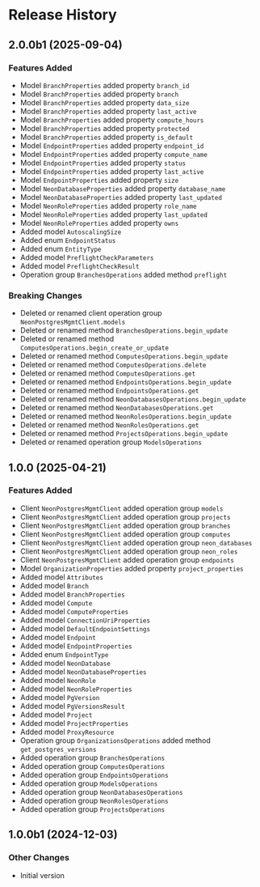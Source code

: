 # Release History

## 2.0.0b1 (2025-09-04)

### Features Added

  - Model `BranchProperties` added property `branch_id`
  - Model `BranchProperties` added property `branch`
  - Model `BranchProperties` added property `data_size`
  - Model `BranchProperties` added property `last_active`
  - Model `BranchProperties` added property `compute_hours`
  - Model `BranchProperties` added property `protected`
  - Model `BranchProperties` added property `is_default`
  - Model `EndpointProperties` added property `endpoint_id`
  - Model `EndpointProperties` added property `compute_name`
  - Model `EndpointProperties` added property `status`
  - Model `EndpointProperties` added property `last_active`
  - Model `EndpointProperties` added property `size`
  - Model `NeonDatabaseProperties` added property `database_name`
  - Model `NeonDatabaseProperties` added property `last_updated`
  - Model `NeonRoleProperties` added property `role_name`
  - Model `NeonRoleProperties` added property `last_updated`
  - Model `NeonRoleProperties` added property `owns`
  - Added model `AutoscalingSize`
  - Added enum `EndpointStatus`
  - Added enum `EntityType`
  - Added model `PreflightCheckParameters`
  - Added model `PreflightCheckResult`
  - Operation group `BranchesOperations` added method `preflight`

### Breaking Changes

  - Deleted or renamed client operation group `NeonPostgresMgmtClient.models`
  - Deleted or renamed method `BranchesOperations.begin_update`
  - Deleted or renamed method `ComputesOperations.begin_create_or_update`
  - Deleted or renamed method `ComputesOperations.begin_update`
  - Deleted or renamed method `ComputesOperations.delete`
  - Deleted or renamed method `ComputesOperations.get`
  - Deleted or renamed method `EndpointsOperations.begin_update`
  - Deleted or renamed method `EndpointsOperations.get`
  - Deleted or renamed method `NeonDatabasesOperations.begin_update`
  - Deleted or renamed method `NeonDatabasesOperations.get`
  - Deleted or renamed method `NeonRolesOperations.begin_update`
  - Deleted or renamed method `NeonRolesOperations.get`
  - Deleted or renamed method `ProjectsOperations.begin_update`
  - Deleted or renamed operation group `ModelsOperations`

## 1.0.0 (2025-04-21)

### Features Added

  - Client `NeonPostgresMgmtClient` added operation group `models`
  - Client `NeonPostgresMgmtClient` added operation group `projects`
  - Client `NeonPostgresMgmtClient` added operation group `branches`
  - Client `NeonPostgresMgmtClient` added operation group `computes`
  - Client `NeonPostgresMgmtClient` added operation group `neon_databases`
  - Client `NeonPostgresMgmtClient` added operation group `neon_roles`
  - Client `NeonPostgresMgmtClient` added operation group `endpoints`
  - Model `OrganizationProperties` added property `project_properties`
  - Added model `Attributes`
  - Added model `Branch`
  - Added model `BranchProperties`
  - Added model `Compute`
  - Added model `ComputeProperties`
  - Added model `ConnectionUriProperties`
  - Added model `DefaultEndpointSettings`
  - Added model `Endpoint`
  - Added model `EndpointProperties`
  - Added enum `EndpointType`
  - Added model `NeonDatabase`
  - Added model `NeonDatabaseProperties`
  - Added model `NeonRole`
  - Added model `NeonRoleProperties`
  - Added model `PgVersion`
  - Added model `PgVersionsResult`
  - Added model `Project`
  - Added model `ProjectProperties`
  - Added model `ProxyResource`
  - Operation group `OrganizationsOperations` added method `get_postgres_versions`
  - Added operation group `BranchesOperations`
  - Added operation group `ComputesOperations`
  - Added operation group `EndpointsOperations`
  - Added operation group `ModelsOperations`
  - Added operation group `NeonDatabasesOperations`
  - Added operation group `NeonRolesOperations`
  - Added operation group `ProjectsOperations`

## 1.0.0b1 (2024-12-03)

### Other Changes

  - Initial version
